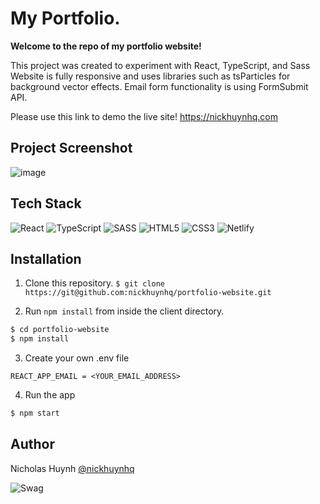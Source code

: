 # My Portfolio.

**Welcome to the repo of my portfolio website!**

This project was created to experiment with React, TypeScript, and Sass
Website is fully responsive and uses libraries such as tsParticles for background vector effects.
Email form functionality is using FormSubmit API.


Please use this link to demo the live site!
https://nickhuynhq.com

## Project Screenshot
![image](https://user-images.githubusercontent.com/71597829/222938411-c110d98d-9cd2-477d-9858-1d7f7b02d231.png)

## Tech Stack
![React](https://img.shields.io/badge/react-%2320232a.svg?style=for-the-badge&logo=react&logoColor=%2361DAFB)
![TypeScript](https://img.shields.io/badge/TypeScript-007ACC?style=for-the-badge&logo=typescript&logoColor=white)
![SASS](https://img.shields.io/badge/SASS-hotpink.svg?style=for-the-badge&logo=SASS&logoColor=white)
![HTML5](https://img.shields.io/badge/HTML5-E34F26?style=for-the-badge&logo=html5&logoColor=white)
![CSS3](https://img.shields.io/badge/css3-%231572B6.svg?style=for-the-badge&logo=css3&logoColor=white)
![Netlify](https://img.shields.io/badge/Netlify-00C7B7?style=for-the-badge&logo=netlify&logoColor=white)

## Installation

1. Clone this repository.
```$ git clone https://git@github.com:nickhuynhq/portfolio-website.git```


2. Run `npm install` from inside the client directory.
```bash
$ cd portfolio-website
$ npm install
```

3. Create your own .env file
```
REACT_APP_EMAIL = <YOUR_EMAIL_ADDRESS>

```

4. Run the app 

```bash
$ npm start
```

## Author

Nicholas Huynh [@nickhuynhq](https://github.com/nickhuynhq)

![Swag](http://ForTheBadge.com/images/badges/built-with-swag.svg)
